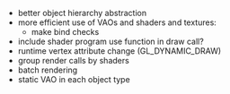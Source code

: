 - better object hierarchy abstraction
- more efficient use of VAOs and shaders and textures:
    + make bind checks
- include shader program use function in draw call?
- runtime vertex attribute change (GL_DYNAMIC_DRAW)
- group render calls by shaders
- batch rendering
- static VAO in each object type